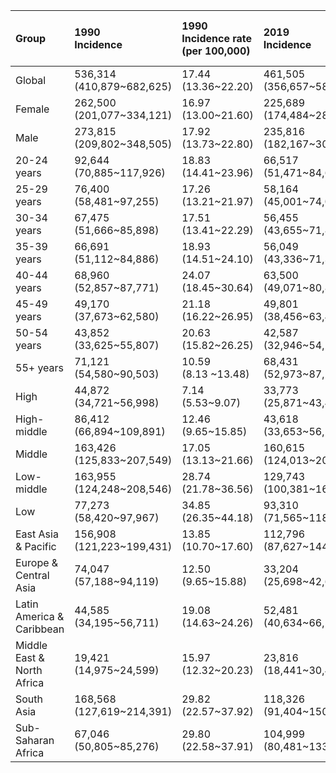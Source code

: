 |Group                      |1990<br>Incidence            |1990<br>Incidence rate (per 100,000) |2019<br>Incidence            |2019<br>Incidence rate (per 100,000) |2021<br>Incidence           |2021<br>Incidence rate (per 100,000) |AAPC (95%CI)<br>1990-2019 |AAPC (95%CI)<br>2019-2021 |
|:--------------------------|:----------------------------|:------------------------------------|:----------------------------|:------------------------------------|:---------------------------|:------------------------------------|:-------------------------|:-------------------------|
|Global                     |536,314<br>(410,879~682,625) |17.44<br>(13.36~22.20)               |461,505<br>(356,657~587,642) |9.00<br>(6.96~11.46)                 |142,012<br>(94,990~211,508) |2.70<br>(1.81~4.02)                  |-0.45 (-0.62~-0.28)***    |-44.53 (-45.93~-43.10)*** |
|Female                     |262,500<br>(201,077~334,121) |16.97<br>(13.00~21.60)               |225,689<br>(174,484~287,347) |8.72<br>(6.74~11.10)                 |70,040<br>(46,791~103,811)  |2.64<br>(1.76~3.91)                  |-0.45 (-0.61~-0.28)***    |-44.30 (-45.91~-42.65)*** |
|Male                       |273,815<br>(209,802~348,505) |17.92<br>(13.73~22.80)               |235,816<br>(182,167~300,295) |9.29<br>(7.18~11.83)                 |71,972<br>(48,164~107,704)  |2.77<br>(1.85~4.14)                  |-0.45 (-0.62~-0.28)***    |-44.77 (-45.97~-43.53)*** |
|20-24 years                |92,644<br>(70,885~117,926)   |18.83<br>(14.41~23.96)               |66,517<br>(51,471~84,625)    |11.18<br>(8.65 ~14.22)               |22,918<br>(15,445~33,718)   |3.84 <br>(2.59 ~5.65 )               |-0.92 (-1.06~-0.77)***    |-41.31 (-45.24~-37.10)*** |
|25-29 years                |76,400<br>(58,481~97,255)    |17.26<br>(13.21~21.97)               |58,164<br>(45,001~74,018)    |9.77 <br>(7.56 ~12.43)               |19,152<br>(12,815~28,318)   |3.26 <br>(2.18 ~4.81 )               |-0.87 (-1.04~-0.71)***    |-42.63 (-45.76~-39.33)*** |
|30-34 years                |67,475<br>(51,666~85,898)    |17.51<br>(13.41~22.29)               |56,455<br>(43,655~71,873)    |9.42 <br>(7.29 ~12.00)               |17,849<br>(11,910~26,509)   |2.95 <br>(1.97 ~4.39 )               |-0.69 (-0.82~-0.55)***    |-43.80 (-45.94~-41.57)*** |
|35-39 years                |66,691<br>(51,112~84,886)    |18.93<br>(14.51~24.10)               |56,049<br>(43,336~71,348)    |10.44<br>(8.07 ~13.29)               |17,619<br>(11,713~26,305)   |3.14 <br>(2.09 ~4.69 )               |-0.55 (-0.66~-0.43)***    |-43.97 (-45.70~-42.17)*** |
|40-44 years                |68,960<br>(52,857~87,771)    |24.07<br>(18.45~30.64)               |63,500<br>(49,071~80,848)    |12.98<br>(10.03~16.53)               |19,271<br>(12,823~28,840)   |3.85 <br>(2.56 ~5.77 )               |-0.30 (-0.42~-0.18)***    |-44.96 (-46.11~-43.79)*** |
|45-49 years                |49,170<br>(37,673~62,580)    |21.18<br>(16.22~26.95)               |49,801<br>(38,456~63,442)    |10.57<br>(8.16 ~13.46)               |14,407<br>(9,667~21,572)    |3.04 <br>(2.04 ~4.56 )               |0.11 (-0.03~0.26)0.122    |-46.33 (-46.80~-45.86)*** |
|50-54 years                |43,852<br>(33,625~55,807)    |20.63<br>(15.82~26.25)               |42,587<br>(32,946~54,275)    |9.80 <br>(7.58 ~12.49)               |11,939<br>(7,962~17,939)    |2.68 <br>(1.79 ~4.03 )               |0.10 (-0.17~0.38)0.457    |-46.92 (-47.43~-46.42)*** |
|55+ years                  |71,121<br>(54,580~90,503)    |10.59<br>(8.13 ~13.48)               |68,431<br>(52,973~87,217)    |4.87 <br>(3.77 ~6.20 )               |18,855<br>(12,528~28,391)   |1.27 <br>(0.84 ~1.91 )               |-0.08 (-0.43~0.28)0.662   |-47.47 (-48.84~-46.07)*** |
|High                       |44,872<br>(34,721~56,998)    |7.14<br>(5.53~9.07)                  |33,773<br>(25,871~43,498)    |3.96<br>(3.04~5.10)                  |3,397<br>(2,139~5,515)      |0.39<br>(0.25~0.64)                  |-2.02 (-2.44~-1.59)***    |-68.28 (-81.19~-46.50)*** |
|High-middle                |86,412<br>(66,894~109,891)   |12.46<br>(9.65~15.85)                |43,618<br>(33,653~56,173)    |4.39<br>(3.38~5.65)                  |6,218<br>(4,108~8,795)      |0.62<br>(0.41~0.88)                  |-2.42 (-2.92~-1.92)***    |-62.23 (-72.00~-49.06)*** |
|Middle                     |163,426<br>(125,833~207,549) |17.05<br>(13.13~21.66)               |160,615<br>(124,013~204,288) |9.67<br>(7.47~12.30)                 |36,727<br>(22,923~56,692)   |2.16<br>(1.35~3.34)                  |0.09 (-0.24~0.42)0.595    |-52.17 (-53.77~-50.51)*** |
|Low-middle                 |163,955<br>(124,248~208,546) |28.74<br>(21.78~36.56)               |129,743<br>(100,381~164,790) |11.65<br>(9.01~14.80)                |50,506<br>(29,414~81,037)   |4.37<br>(2.54~7.01)                  |-0.40 (-0.59~-0.22)***    |-37.61 (-47.13~-26.37)*** |
|Low                        |77,273<br>(58,420~97,967)    |34.85<br>(26.35~44.18)               |93,310<br>(71,565~118,787)   |18.59<br>(14.26~23.67)               |45,130<br>(32,674~62,258)   |8.46<br>(6.13~11.68)                 |0.63 (0.47~0.78)***       |-30.46 (-38.84~-20.93)*** |
|East Asia & Pacific        |156,908<br>(121,223~199,431) |13.85<br>(10.70~17.60)               |112,796<br>(87,627~144,489)  |6.46<br>(5.02~8.28)                  |11,261<br>(6,855~17,158)    |0.64<br>(0.39~0.97)                  |-1.37 (-1.71~-1.03)***    |-68.40 (-77.19~-56.22)*** |
|Europe & Central Asia      |74,047<br>(57,188~94,119)    |12.50<br>(9.65~15.88)                |33,204<br>(25,698~42,682)    |4.71<br>(3.65~6.06)                  |2,669<br>(1,767~3,783)      |0.38<br>(0.25~0.54)                  |-3.08 (-3.73~-2.42)***    |-71.64 (-84.66~-47.56)*** |
|Latin America & Caribbean  |44,585<br>(34,195~56,711)    |19.08<br>(14.63~24.26)               |52,481<br>(40,634~66,562)    |11.97<br>(9.27~15.19)                |9,761<br>(5,299~16,676)     |2.17<br>(1.18~3.70)                  |-0.19 (-1.05~0.68)0.663   |-56.84 (-58.81~-54.77)*** |
|Middle East & North Africa |19,421<br>(14,975~24,599)    |15.97<br>(12.32~20.23)               |23,816<br>(18,441~30,416)    |8.26<br>(6.40~10.55)                 |6,316<br>(3,568~11,164)     |2.11<br>(1.19~3.73)                  |1.39 (0.60~2.19)***       |-48.48 (-56.24~-39.35)*** |
|South Asia                 |168,568<br>(127,619~214,391) |29.82<br>(22.57~37.92)               |118,326<br>(91,404~150,159)  |10.33<br>(7.98~13.11)                |60,486<br>(26,582~111,269)  |5.07<br>(2.23~9.33)                  |-0.34 (-0.69~0.02)0.061   |-28.50 (-47.42~-2.78)*    |
|Sub-Saharan Africa         |67,046<br>(50,805~85,276)    |29.80<br>(22.58~37.91)               |104,999<br>(80,481~133,686)  |20.11<br>(15.41~25.60)               |49,437<br>(35,899~69,536)   |8.92<br>(6.48~12.54)                 |1.50 (1.33~1.67)***       |-31.39 (-40.21~-21.26)*** |
